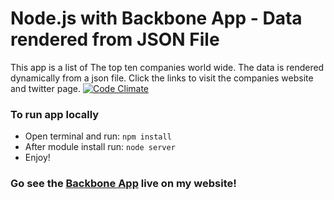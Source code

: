 # Node.js with Backbone App - Data rendered from JSON File

This app is a list of The top ten companies world wide. The data is rendered dynamically from a json file. Click the links to visit the companies website and twitter page. [![Code Climate](https://codeclimate.com/github/iposton/backbone-app/badges/gpa.svg)](https://codeclimate.com/github/iposton/backbone-app)

<h3>To run app locally</h3>
<ul>
  <li>Open terminal and run: <code>npm install</code></li>
  <li>After module install run: <code>node server</code></li>
  <li>Enjoy!</li>
</ul>

<h3>Go see the <a href="http://www.ianposton.com/backbone/index.html">Backbone App</a> live on my website!


